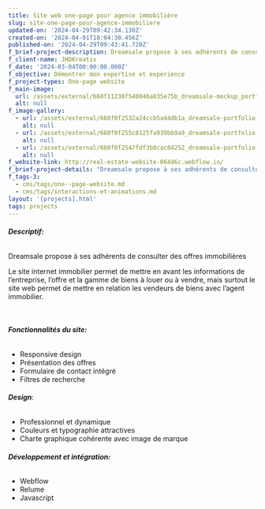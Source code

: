 ```yaml
---
title: Site web one-page pour agence immobilière
slug: site-one-page-pour-agence-immobiliere
updated-on: '2024-04-29T09:42:34.130Z'
created-on: '2024-04-01T18:04:30.456Z'
published-on: '2024-04-29T09:43:41.720Z'
f_brief-project-description: Dreamsale propose à ses adhérents de consulter des offres immobilières
f_client-name: JHDKreativ
f_date: '2024-03-04T00:00:00.000Z'
f_objective: Démontrer mon expertise et expérience
f_project-types: One-page website
f_main-image:
  url: /assets/external/660f11230f540846a035e75b_dreamsale-mockup_portfolio.png
  alt: null
f_image-gallery:
  - url: /assets/external/660f0f2532a24ccb5a44db1a_dreamsale-portfolio-3.png
    alt: null
  - url: /assets/external/660f0f255c8125fa939bb9a9_dreamsale-portfolio-2.png
    alt: null
  - url: /assets/external/660f0f2547fdf3b8cac04252_dreamsale-portfolio-1.png
    alt: null
f_website-link: http://real-estate-website-064d6c.webflow.io/
f_brief-project-details: "Dreamsale propose à ses adhérents de consulter des offres immobilièresLe site internet immobilier permet de mettre en avant les informations de l’entreprise, l’offre et la gamme de biens à louer ou à vendre, mais surtout le site web permet de mettre en relation les vendeurs de biens avec l’agent immobilier.\_Fonctionnalités du site:Responsive designPrésentation des offresFormulaire de contact intégréFiltres de rechercheDesign:Professionnel et dynamiqueCouleurs et typographie attractives Charte graphique cohérente avec image de marqueDéveloppement et intégration:WebflowRelumeJavascript"
f_tags-3:
  - cms/tags/one--page-website.md
  - cms/tags/interactions-et-animations.md
layout: '[projects].html'
tags: projects
---
```


###### **Descriptif:**

Dreamsale propose à ses adhérents de consulter des offres immobilières

Le site internet immobilier permet de mettre en avant les informations de l’entreprise, l’offre et la gamme de biens à louer ou à vendre, mais surtout le site web permet de mettre en relation les vendeurs de biens avec l’agent immobilier. 

‍  

###### **Fonctionnalités du site:**

*   Responsive design
*   Présentation des offres
*   Formulaire de contact intégré
*   Filtres de recherche

###### **Design**:

*   Professionnel et dynamique
*   Couleurs et typographie attractives
*   Charte graphique cohérente avec image de marque

###### **Développement et intégration:**

*   Webflow
*   Relume
*   Javascript

‍
